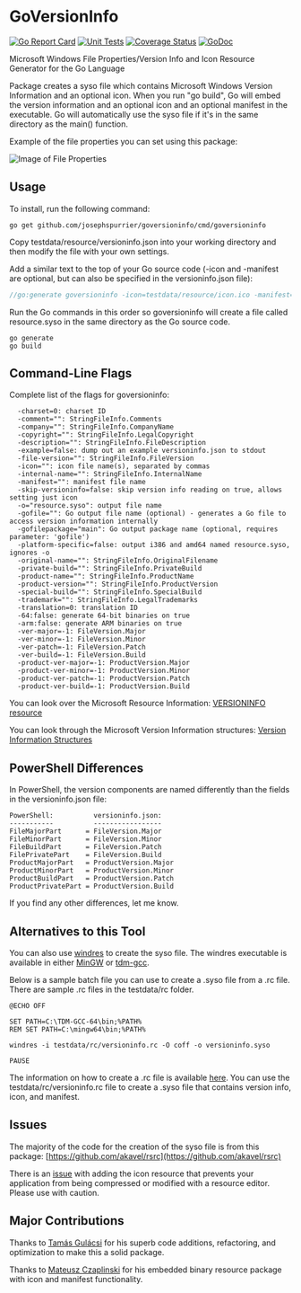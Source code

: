 GoVersionInfo
==========

[![Go Report Card](https://goreportcard.com/badge/github.com/josephspurrier/goversioninfo)](https://goreportcard.com/report/github.com/josephspurrier/goversioninfo) [![Unit Tests](https://github.com/josephspurrier/goversioninfo/actions/workflows/unit-tests.yml/badge.svg)](https://github.com/josephspurrier/goversioninfo/actions/workflows/unit-tests.yml) [![Coverage Status](https://coveralls.io/repos/josephspurrier/goversioninfo/badge.svg)](https://coveralls.io/r/josephspurrier/goversioninfo) [![GoDoc](https://godoc.org/github.com/josephspurrier/goversioninfo?status.svg)](https://godoc.org/github.com/josephspurrier/goversioninfo)

Microsoft Windows File Properties/Version Info and Icon Resource Generator for the Go Language

Package creates a syso file which contains Microsoft Windows Version Information and an optional icon. When you run "go build", Go will embed the version information and an optional icon and an optional manifest in the executable. Go will automatically use the syso file if it's in the same directory as the main() function.

Example of the file properties you can set using this package:

![Image of File Properties](https://cloud.githubusercontent.com/assets/2394539/12073634/0b32cb04-b0f6-11e5-9d8e-f9923ca554cf.jpg)

## Usage

To install, run the following command:
~~~
go get github.com/josephspurrier/goversioninfo/cmd/goversioninfo
~~~

Copy testdata/resource/versioninfo.json into your working directory and then modify the file with your own settings.

Add a similar text to the top of your Go source code (-icon and -manifest are optional, but can also be specified in the versioninfo.json file):
~~~ go
//go:generate goversioninfo -icon=testdata/resource/icon.ico -manifest=testdata/resource/goversioninfo.exe.manifest
~~~

Run the Go commands in this order so goversioninfo will create a file called resource.syso in the same directory as the Go source code.
~~~
go generate
go build
~~~

## Command-Line Flags

Complete list of the flags for goversioninfo:

~~~
  -charset=0: charset ID
  -comment="": StringFileInfo.Comments
  -company="": StringFileInfo.CompanyName
  -copyright="": StringFileInfo.LegalCopyright
  -description="": StringFileInfo.FileDescription
  -example=false: dump out an example versioninfo.json to stdout
  -file-version="": StringFileInfo.FileVersion
  -icon="": icon file name(s), separated by commas
  -internal-name="": StringFileInfo.InternalName
  -manifest="": manifest file name
  -skip-versioninfo=false: skip version info reading on true, allows setting just icon
  -o="resource.syso": output file name
  -gofile="": Go output file name (optional) - generates a Go file to access version information internally
  -gofilepackage="main": Go output package name (optional, requires parameter: 'gofile')
  -platform-specific=false: output i386 and amd64 named resource.syso, ignores -o
  -original-name="": StringFileInfo.OriginalFilename
  -private-build="": StringFileInfo.PrivateBuild
  -product-name="": StringFileInfo.ProductName
  -product-version="": StringFileInfo.ProductVersion
  -special-build="": StringFileInfo.SpecialBuild
  -trademark="": StringFileInfo.LegalTrademarks
  -translation=0: translation ID
  -64:false: generate 64-bit binaries on true
  -arm:false: generate ARM binaries on true
  -ver-major=-1: FileVersion.Major
  -ver-minor=-1: FileVersion.Minor
  -ver-patch=-1: FileVersion.Patch
  -ver-build=-1: FileVersion.Build
  -product-ver-major=-1: ProductVersion.Major
  -product-ver-minor=-1: ProductVersion.Minor
  -product-ver-patch=-1: ProductVersion.Patch
  -product-ver-build=-1: ProductVersion.Build
~~~

You can look over the Microsoft Resource Information: [VERSIONINFO resource](https://msdn.microsoft.com/en-us/library/windows/desktop/aa381058(v=vs.85).aspx)

You can look through the Microsoft Version Information structures: [Version Information Structures](https://msdn.microsoft.com/en-us/library/windows/desktop/ff468916(v=vs.85).aspx)

## PowerShell Differences

In PowerShell, the version components are named differently than the fields in
the versioninfo.json file:

```
PowerShell:          versioninfo.json:
-----------          -----------------
FileMajorPart      = FileVersion.Major
FileMinorPart      = FileVersion.Minor
FileBuildPart      = FileVersion.Patch
FilePrivatePart    = FileVersion.Build
ProductMajorPart   = ProductVersion.Major
ProductMinorPart   = ProductVersion.Minor
ProductBuildPart   = ProductVersion.Patch
ProductPrivatePart = ProductVersion.Build

```

If you find any other differences, let me know.

## Alternatives to this Tool

You can also use [windres](https://sourceware.org/binutils/docs/binutils/windres.html) to create the syso file. The windres executable is available in either [MinGW](http://www.mingw.org/) or [tdm-gcc](http://tdm-gcc.tdragon.net/).

Below is a sample batch file you can use to create a .syso file from a .rc file. There are sample .rc files in the testdata/rc folder.

~~~
@ECHO OFF

SET PATH=C:\TDM-GCC-64\bin;%PATH%
REM SET PATH=C:\mingw64\bin;%PATH%

windres -i testdata/rc/versioninfo.rc -O coff -o versioninfo.syso

PAUSE
~~~

The information on how to create a .rc file is available [here](https://msdn.microsoft.com/en-us/library/windows/desktop/aa381043(v=vs.85).aspx). You can use the testdata/rc/versioninfo.rc file to create a .syso file that contains version info, icon, and manifest.

## Issues

The majority of the code for the creation of the syso file is from this package: [https://github.com/akavel/rsrc](https://github.com/akavel/rsrc)

There is an [issue](https://github.com/akavel/rsrc/issues/12) with adding the icon resource that prevents your application from being compressed or modified with a resource editor. Please use with caution.

## Major Contributions

Thanks to [Tamás Gulácsi](https://github.com/tgulacsi) for his superb code additions, refactoring, and optimization to make this a solid package.

Thanks to [Mateusz Czaplinski](https://github.com/akavel/rsrc) for his embedded binary resource package with icon and manifest functionality.
